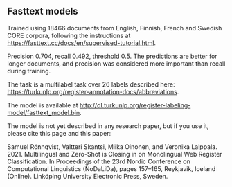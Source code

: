 
## Fasttext models

Trained using 18466 documents from English, Finnish, French and Swedish CORE corpora, following the instructions at https://fasttext.cc/docs/en/supervised-tutorial.html.

Precision 0.704, recall 0.492, threshold 0.5. The predictions are better for longer documents, and precision was considered more important than recall during training.

The task is a multilabel task over 26 labels described here: https://turkunlp.org/register-annotation-docs/abbreviations.

The model is available at http://dl.turkunlp.org/register-labeling-model/fasttext_model.bin.

The model is not yet described in any research paper, but if you use it, please cite this page and this paper:

Samuel Rönnqvist, Valtteri Skantsi, Miika Oinonen, and Veronika Laippala. 2021. Multilingual and Zero-Shot is Closing in on Monolingual Web Register Classification. In Proceedings of the 23rd Nordic Conference on Computational Linguistics (NoDaLiDa), pages 157–165, Reykjavik, Iceland (Online). Linköping University Electronic Press, Sweden.
